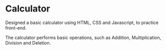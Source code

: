 # Calculator

Designed a basic calculator using HTML, CSS and Javascript, to practice front-end. 

The calculator performs basic operations, such as Addition, Multiplication, Division and Deletion. 
